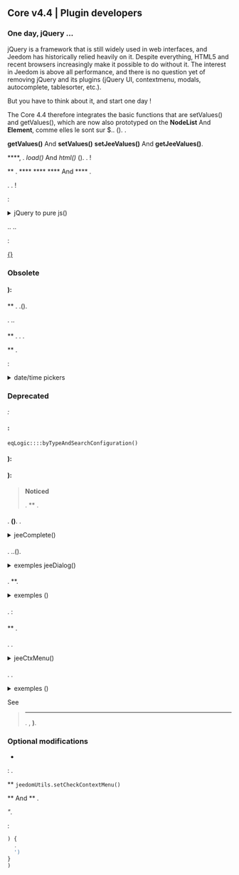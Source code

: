 ## Core v4.4 | Plugin developers

### One day, jQuery ...

jQuery is a framework that is still widely used in web interfaces, and Jeedom has historically relied heavily on it. Despite everything, HTML5 and recent browsers increasingly make it possible to do without it. The interest in Jeedom is above all performance, and there is no question yet of removing jQuery and its plugins (jQuery UI, contextmenu, modals, autocomplete, tablesorter, etc.).

But you have to think about it, and start one day !

The Core 4.4 therefore integrates the basic functions that are setValues() and getValues(), which are now also prototyped on the **NodeList** And **Element**, comme elles le sont sur $.. (). .

 **getValues()** And **setValues()**  **setJeeValues()** And **getJeeValues()**.

 ****, . *load()* And *html()* (). . !

 ** .  **** **** **** And **** .

. . !

:

<details>

  <summary markdown="span">jQuery to pure js()</summary>

  ~~~ js
  {% raw %}
  //jQuery:
  $('#table_objectSummary tbody').append(tr)
  $('#table_objectSummary tbody tr').last().setValues(_summary, '.objectSummaryAttr')

  :
  ').)
  ().')

  //jQuery:
  ()
  ]
  ')

  :
  ()
  ]
  ')

  //jQuery:
  addMyTr: ) {
    >'
    >'
    >'
    >'
    )
    ')
    $('#table_stuff tbody').append(newRow)
    
  }

  :
  addMyTr: ) {
    >'
    >'
    >'
    >'
    ')
    
    ')
    )
    
  }

  //jQuery:
  $(function(){
    !')
  })

  :
  (){
    !')
  })

  {% endraw %}
  ~~~

</details>

.. ..

:

[](/en_US/dev/corejs/index)

[ {}](https://github.com/jeedom/core/blob/alpha/core/dom/dom.utils.js)

[](https://github.com/jeedom/core/blob/alpha/core/dom/dom.ui.js)



### Obsolete

#### 

  


#### ):



#### 

 ** . .().

. ..

#### 

 ** . . [](https://flatpickr.js.org/).

 ** .

:

<details>

  <summary markdown="span">date/time pickers</summary>

  ~~~ html
  {% raw %}
  <input id="myDate" class="in_datepicker"/>
  <input id="myTime" class="in_timepicker"/>
  <input id="myCustomDatetime"/>
  {% endraw %}
  ~~~

  ~~~ js
  {% raw %}
  
  

  :i:
  {% endraw %}
  ~~~

</details>



### Deprecated

*:*

#### :

`eqLogic::::byTypeAndSearchConfiguration()`  

#### ):

  
  
  
  
  
  
  
  
  
  
  
  
  
  
  
  
  
  
  

#### ):

  


> **Noticed**
>
> .  ** .

#### 

.  **()**. .

<details>

  <summary markdown="span">jeeComplete()</summary>

  ~~~ js
  {% raw %}
  //jQuery:
  $('input.auto').autocomplete({
    minLength: 1,
    source: dataArray
  })

  :
  ({
    minLength: 1,
    source: dataArray
  })
  {% endraw %}
  ~~~

</details>

#### 

. ..().

<details>

  <summary markdown="span">exemples jeeDialog()</summary>

  ~~~ js
  {% raw %}
  ) {
    !')
    return
  }

  :', ) {
     !== null) {
      
    }
  })

  ?', ) {
    ) {
      
    } else {
      
    }
  })

  {% endraw %}
  ~~~

</details>

#### 

. **.

<details>

  <summary markdown="span">exemples ()</summary>

  ~~~ js
  {% raw %}
  :
  $('#md_modal').dialog({
    title: "{{}}"
  }).?')

  :
  ({
    title: '{{}}',
    contentUrl: '?'
  })

  {% endraw %}
  ~~~

</details>

#### 

.
 : [](http://sortablejs.github.io/Sortable/)

#### 

 ** . 

#### 

. .

<details>

  <summary markdown="span">jeeCtxMenu()</summary>

  ~~~ js
  {% raw %}
  ({
    selector: '.nav.!
    appendTo: '',
    className: '', 
    items: {
      uniqueNameID: {
        name: '{{}}',
        isHtmlName: false,
        icon: '',
        className: '', 
        callback: 
        }
      },
      sep1: '-----',
    },
    callback: 
    }
    //isDisable: false,
    /*
    events: {
      show: ) {
      },
      hide: ) {
      }
    },
    */
    /*
    build: ) {
       = {}
       {
        callback: ) {
          ...
        }
      },
      items: contextmenuitems
    },
    position: ) {
    },
    */
  })

  {% endraw %}
  ~~~

</details>

#### 

. .

<details>

  <summary markdown="span">exemples ()</summary>

  ~~~ js
  {% raw %}
  :
  $('#bt_uploadImage').fileupload({
    url: '?
    dataType: 'json',
    done: ) {
      
    }
  })

  :
  ({
    fileInput: '),
    url: '?
    /*
    add: ) {
      ')
      ?
      ()
    },
    */
    done: ) {
      
    }
  })

  {% endraw %}
  ~~~

</details>

See [](https://github.com/jeedom/core/blob/alpha/core/dom/dom.ui.js)

> ****
>
> . , **)**.

### Optional modifications

- 

 : .

 **  ``jeedomUtils.setCheckContextMenu()``

 ** And ** .

 *"*.

:

````js
) {
  .
  ')
}
)
````

